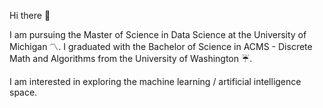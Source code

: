 Hi there 👋

I am pursuing the Master of Science in Data Science at the University of Michigan 〽️. I graduated with the Bachelor of Science in ACMS - Discrete Math and Algorithms from the University of Washington ☔️.

I am interested in exploring the machine learning / artificial intelligence space.

<!--
**ronenh24/ronenh24** is a ✨ _special_ ✨ repository because its `README.md` (this file) appears on your GitHub profile.

Here are some ideas to get you started:

- 🔭 I’m currently working on ...
- 🌱 I’m currently learning ...
- 👯 I’m looking to collaborate on ...
- 🤔 I’m looking for help with ...
- 💬 Ask me about ...
- 📫 How to reach me: ...
- 😄 Pronouns: ...
- ⚡ Fun fact: ...
-->
